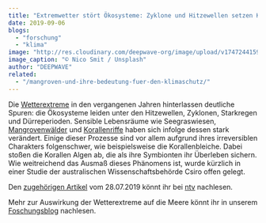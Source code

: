 ```yaml
---
title: "Extremwetter stört Ökosysteme: Zyklone und Hitzewellen setzen Korallen zu"
date: 2019-09-06
blogs: 
  - "forschung"
  - "klima"
image: "http://res.cloudinary.com/deepwave-org/image/upload/v1747244159/deepwave.org/nico-smit-pD8F9ATnQD0-unsplash-scaled.jpg"
image_caption: "© Nico Smit / Unsplash"
author: "DEEPWAVE"
related: 
  - "/mangroven-und-ihre-bedeutung-fuer-den-klimaschutz/"
---
```


Die [Wetterextreme](https://www.deepwave.org/die-ozeane/klimawandel/) in den vergangenen Jahren hinterlassen deutliche Spuren: die Ökosysteme leiden unter den Hitzewellen, Zyklonen, Starkregen und Dürreperioden. Sensible Lebensräume wie Seegraswiesen, [Mangrovenwälder](https://www.deepwave.org/mangroven-und-ihre-bedeutung-fuer-den-klimaschutz/) und [Korallenriffe](https://www.deepwave.org/die-ozeane/korallen/) haben sich infolge dessen stark verändert. Einige dieser Prozesse sind vor allem aufgrund ihres irreversiblen Charakters folgenschwer, wie beispielsweise die Korallenbleiche. Dabei stoßen die Korallen Algen ab, die als ihre Symbionten ihr Überleben sichern. Wie weitreichend das Ausmaß dieses Phänomens ist, wurde kürzlich in einer Studie der australischen Wissenschaftsbehörde Csiro offen gelegt.

Den [zugehörigen Artikel](https://www.n-tv.de/wissen/Zyklone-und-Hitzewellen-setzen-Korallen-zu-article21172628.html) vom 28.07.2019 könnt ihr bei [ntv](https://www.n-tv.de) nachlesen.

Mehr zur Auswirkung der Wetterextreme auf die Meere könnt ihr in unserem [Foschungsblog](https://www.deepwave.org/blogs/forschung/) nachlesen.
